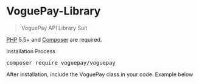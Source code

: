 # VoguePay-Library
<blockquote>
    <p> VoguePay API Library Suit </p>
</blockquote>
<p>
    <a href="https://php.net" rel="nofollow">PHP</a> 5.5+ and <a href="https://getcomposer.org" rel="nofollow">Composer</a> are required.
</p>

<p>Installation Process</p>

<div class="highlight highlight-source-shell">
    <pre>composer require voguepay/voguepay</pre>
</div>

<p>After installation, include the VoguePay class in your code. Example below</p>
<div>
    <pre>
        <?php
            require_once './vendor/autoload.php'; // location of the autoload file
            use VoguePay\voguepay;
        ?>
    </pre>
</div>